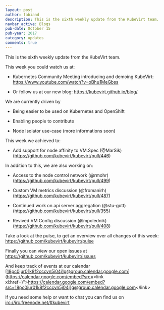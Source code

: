 ```yaml
---
layout: post
author: fabiand
description: This is the sixth weekly update from the KubeVirt team.
navbar_active: Blogs
pub-date: October 15
pub-year: 2017
category: updates
comments: true
---
```


This is the sixth weekly update from the KubeVirt team.

This week you could watch us at:

-   Kubernetes Community Meeting introducing and demoing KubeVirt:
    <https://www.youtube.com/watch?v=oBhu1MeGbss>

-   Or follow us at our new blog: <https://kubevirt.github.io/blog/>

<!-- more -->
We are currently driven by

-   Being easier to be used on Kubernetes and OpenShift

-   Enabling people to contribute

-   Node Isolator use-case (more informations soon)

This week we achieved to:

-   Add support for node affinity to VM.Spec (@MarSik)
    (<https://github.com/kubevirt/kubevirt/pull/446>)

In addition to this, we are also working on:

-   Access to the node control network (@rmohr)
    (<https://github.com/kubevirt/kubevirt/pull/499>)

-   Custom VM metrics discussion (@fromanirh)
    (<https://github.com/kubevirt/kubevirt/pull/487>)

-   Continued work on api server aggregation (@stu-gott)
    (<https://github.com/kubevirt/kubevirt/pull/355>)

-   Revived VM Config discussion (@mpolednik)
    (<https://github.com/kubevirt/kubevirt/pull/408>)

Take a look at the pulse, to get an overview over all changes of this
week: <https://github.com/kubevirt/kubevirt/pulse>

Finally you can view our open issues at
<https://github.com/kubevirt/kubevirt/issues>

And keep track of events at our calendar
[18pc0jur01k8f2cccvn5j04j1g@group.calendar.google.com](https://calendar.google.com/embed?src=<link xl:href=)"&gt;https://calendar.google.com/embed?src=<18pc0jur01k8f2cccvn5j04j1g@group.calendar.google.com>&lt;/link&gt;

If you need some help or want to chat you can find us on
<irc://irc.freenode.net/#kubevirt>
